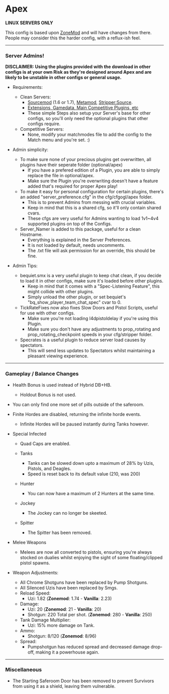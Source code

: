 # Apex #

**LINUX SERVERS ONLY**

This config is based upon [ZoneMod](https://github.com/SirPlease/ZoneMod) and will have changes from there.
People may consider this the harder config, with a reflux-ish feel.

- - - -
### Server Admins! ###

**DISCLAIMER: Using the plugins provided with the download in other configs is at your own Risk as they're designed around Apex and are likely to be unstable in other configs or general usage.**

* Requirements:
  * Clean Servers:
	* [Sourcemod](https://www.sourcemod.net/downloads.php?branch=1.7-dev) (1.6 or 1.7), [Metamod](https://www.metamodsource.net/), [Stripper:Source](http://www.bailopan.net/stripper/#install).
	* [Extensions, Gamedata, Main Competitive Plugins, etc](http://sirftp.com/Left4Dead2/ZoneModRequirements.zip)
	* These simple Steps also setup your Server's base for other configs, so you'll only need the optional plugins that other configs require.
  * Competitive Servers:
	* None, modify your matchmodes file to add the config to the Match menu and you're set. :)

* Admin simplicity:
  * To make sure none of your precious plugins get overwritten, all plugins have their seperate folder (optional/apex)
    * If you have a prefered edition of a Plugin, you are able to simply replace the file in optional/apex.
	* Make sure the Plugin you're overwriting doesn't have a feature added that's required for proper Apex play!
  * To make it easy for personal configuration for certain plugins, there's an added "server_preference.cfg" in the cfg/cfgogl/apex folder.
    * This is to prevent Admins from messing with crucial variables.
	* Keep in mind that this is a shared cfg, so it'll only contain shared cvars.
	* These cfgs are very useful for Admins wanting to load 1v1~4v4 supported plugins on top of the Configs.
  * Server_Namer is added to this package, useful for a clean Hostname.
	* Everything is explained in the Server Preferences.
	* It is not loaded by default, needs uncomments.
	* The .txt file will ask permission for an override, this should be fine.

* Admin Tips:
  * bequiet.smx is a very useful plugin to keep chat clean, if you decide to load it in other configs, make sure it's loaded before other plugins.
	* Keep in mind that it comes with a "Spec-Listening Feature", this might collide with other plugins.
	* Simply unload the other plugin, or set bequiet's "bq_show_player_team_chat_spec" cvar to 0.
  * TickRateFixes now also fixes Slow Doors and Pistol Scripts, useful for use with other configs.
	* Make sure you're not loading l4dpistoldelay if you're using this Plugin.
	* Make sure you don't have any adjustments to prop_rotating and prop_rotating_checkpoint speeds in your cfg/stripper folder.
  * Specrates is a useful plugin to reduce server load causes by spectators.
    * This will send less updates to Spectators whilst maintaining a pleasant viewing experience.

- - - -
### Gameplay / Balance Changes ###
* Health Bonus is used instead of Hybrid DB+HB.
  * Holdout Bonus is not used.

* You can only find one more set of pills outside of the saferoom.
* Finite Hordes are disabled, returning the infinite horde events.
  * Infinite Hordes will be paused instantly during Tanks however.

* Special Infected
  * Quad Caps are enabled.
  
  * Tanks
	* Tanks can be slowed down upto a maximum of 28% by Uzis, Pistols, and Deagles.
	* Speed is reset back to its default value (210, was 200)
  * Hunter
	* You can now have a maximum of 2 Hunters at the same time.
  * Jockey
    * The Jockey can no longer be skeeted.
  * Spitter
	* The Spitter has been removed.

* Melee Weapons
  * Melees are now all converted to pistols, ensuring you're always stocked on dualies whilst enjoying the sight of some floating/clipped pistol spawns.

* Weapon Adjustments:
  * All Chrome Shotguns have been replaced by Pump Shotguns.
  * All Silenced Uzis have been replaced by Smgs.
  * Reload Speed:
	* Uzi: 1.82 (**Zonemod**: 1.74 - **Vanilla**: 2.23)
  * Damage:
	* Uzi: 20 (**Zonemod**: 21 - **Vanilla**: 20)
	* Shotgun: 220 Total per shot. (**Zonemod**: 280 - **Vanilla**: 250)
  * Tank Damage Multiplier:
    * Uzi: 15% more damage on Tank.
  * Ammo:
	* Shotgun: 8/120 (**Zonemod**: 8/96)
  * Spread:
	* Pumpshotgun has reduced spread and decreased damage drop-off, making it a powerhouse again.
	
- - - -
### Miscellaneous ###
* The Starting Saferoom Door has been removed to prevent Survivors from using it as a shield, leaving them vulnerable.
